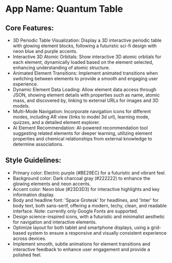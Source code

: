 # **App Name**: Quantum Table

## Core Features:

- 3D Periodic Table Visualization: Display a 3D interactive periodic table with glowing element blocks, following a futuristic sci-fi design with neon blue and purple accents.
- Interactive 3D Atomic Orbitals: Show interactive 3D atomic orbitals for each element, dynamically loaded based on the element selected, enhancing understanding of atomic structure.
- Animated Element Transitions: Implement animated transitions when switching between elements to provide a smooth and engaging user experience.
- Dynamic Element Data Loading: Allow element data access through JSON, showing element details with properties such as name, atomic mass, and discovered by, linking to external URLs for images and 3D models.
- Multi-Mode Navigation: Incorporate navigation icons for different modes, including AR view (links to model 3d url), learning mode, quizzes, and a detailed element explorer.
- AI Element Recommendation: AI-powered recommendation tool suggesting related elements for deeper learning, utilizing element properties and chemical relationships from external knowledge to determine associations.

## Style Guidelines:

- Primary color: Electric purple (#BE29EC) for a futuristic and vibrant feel.
- Background color: Dark charcoal gray (#222222) to enhance the glowing elements and neon accents.
- Accent color: Neon blue (#23D3D3) for interactive highlights and key information display.
- Body and headline font: 'Space Grotesk' for headlines, and 'Inter' for body text, both sans-serif, offering a modern, techy, clean, and readable interface. Note: currently only Google Fonts are supported.
- Design science-inspired icons, with a futuristic and minimalist aesthetic for navigation and interactive elements.
- Optimize layout for both tablet and smartphone displays, using a grid-based system to ensure a responsive and visually consistent experience across devices.
- Implement smooth, subtle animations for element transitions and interactive feedback to enhance user engagement and provide a polished feel.